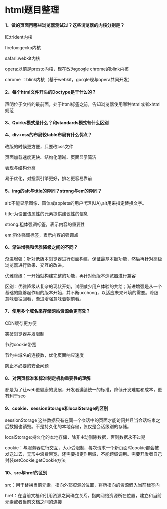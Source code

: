 # html题目整理
#### 1、做的页面再哪些浏览器测试过？这些浏览器的内核分别是？

IE:trident内核

firefox:gecko内核

safari:webkit内核

opera:以前是presto内核，现在改为google chrome的blink内核

chrome ：blink内核（基于webkit，google现与opera共同开发）

#### 2、每个html文件开头的Doctype是干什么的？

<!Doctype>声明位于文档的最前面，处于html标签之前，告知浏览器使用哪种html或者xhtml规范

#### 3、Quirks模式是什么？和standards模式有什么区别

#### 4、div+css的布局较table布局有什么优点？

改版的时候更方便，只要改css文件

页面加载速度更快、结构化清晰、页面显示简洁

表现与结构分离

易于优化，对搜索引擎更好，排名更容易靠前

#### 5、img的alt与title的异同？strong与em的异同？

alt:不能显示图像、窗体或applets的用户代理(UA),alt用来指定替换文字。

title:为设置该属性的元素提供建议性的信息

strong:粗体强调标签，表示内容的重要性

em:斜体强调标签，表示内容的强调点

#### 6、渐进增强和优雅降级之间的不同？

渐进增强：针对低版本浏览器进行页面构建，保证最基本额功能，然后再针对高级浏览器进行效果、交互的改进。

优雅降级：一开始就构建完整的功能，再针对低版本浏览器进行兼容

区别：优雅降级从复杂的现状开始，试图减少用户体验的共给；渐进增强是从一个基础的能够起作用的版本开始，并不断uochong，以适应未来环境的需要。降级意味着往回看，渐进增强意味着朝前看。

#### 7、使用多个域名来存储网站资源会更有效？

CDN缓存更方便

突破浏览器并发限制

节约cookie带宽

节约主域名的连接数，优化页面响应速度

防止不必要的安全问题

#### 8、对网页标准和标准制定机构重要性的理解

都是为了让web更健康的发展，开发者遵循统一的标准，降低开发难度和成本，更有利于seo

#### 9、cookie、sessionStorage和localStorage的区别

sessionStorage  这些数据只有在同一个会话中的页面才能访问并且当会话结束之后数据也销毁。不是持久化的本地存储，仅仅是会话级别的存储。

localStorage:持久化的本地存储，除非主动删除数据，否则数据永不过期



cookie：与服务器进行交互，大小受限制，每次请求一个新页面时cookie都会被发送过去，无形中浪费带宽，还需要指定作用域，不能跨域调用。需要开发者自己封装setCookie,getCookie方法

#### 10、src与href的区别

src：用于替换当前元素，指向外部资源的位置，将所指向的资源嵌入当前标签内

href：在当前文档和引用资源之间确立关系，指向网络资源所在位置，建立和当前元素或者当前文档之间的连接

